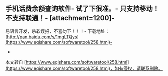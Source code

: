 手机话费余额查询软件-
试了下很准。-
只支持移动！不支持联通！-
\[attachment=1200\]-
-
易语言开发，杀软误报，不喜勿下！！！-
下载地址：[http://pan.baidu.com/s/1mgLTQys](https://www.eqishare.com/softwaretool/258.html)-

-

本文转自 [https://www.eqishare.com/softwaretool/258.html](https://www.eqishare.com/softwaretool/258.html)，如有侵权，请联系删除。